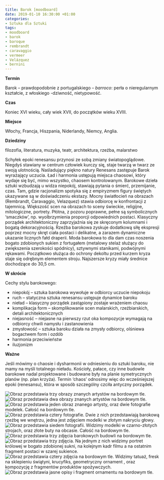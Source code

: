 ```yaml
---
title: Barok [moodboard]
date: 2019-01-10 16:30:00 +01:00
categories:
- Sztuka dla Sztuki
tags:
- moodboard
- barok
- baroque
- rembrandt
- caravaggio
- vermeer
- Velázquez
- bernini
---
```


**Termin**

Barok – prawdopodobnie z portugalskiego – *barroco*: perła o nieregularnym kształcie, z włoskiego -dziwność, nietypowość.

**Czas**

Koniec XVI wieku, cały wiek XVII, do początków wieku XVIII.

**Miejsce** 

Włochy, Francja, Hiszpania, Niderlandy, Niemcy, Anglia.

**Dziedziny**

filozofia, literatura, muzyka, teatr, architektura, rzeźba, malarstwo

Schyłek epoki renesansu przynosi ze sobą zmiany światopoglądowe. Niegdyś stawiany w centrum człowiek kurczy się, staje twarzą w twarz ze swoją ulotnością. Naśladujący piękno natury Renesans zastępuje Barok wyrażający uczucia. Ład i harmonia ustępują miejsca chaosowi, który wydaje się być, mimo wszystko, chaosem kontrolowanym. Barokowe dzieła sztuki wzbudzają u widza niepokój, stawiają pytania o śmierć, przemijanie, czas. Tam, gdzie racjonalizm spotyka się z empiryzmem figury świętych ukazywane są w doświadczeniu ekstazy. Mocny światłocień na obrazach (Rembrandt, Caravaggio, Velazquez) stawia odbiorcę w konfrontacji z tajemnicą. Większość scen na obrazach to sceny świeckie, religijne, mitologiczne, portrety. Płótna, z pozoru poprawne, pełne są symbolicznych ‘smaczków’, np. wyolbrzymienia proporcji odpowiednich postaci. Klasyczny porządek architektoniczny zaprzyjaźnia się ze skręconym kolumnami i bogatą dekoracyjnością. Rzeźba barokowa zyskuje dodatkową siłę ekspresji poprzez mocny skręt ciała postaci i delikatne, a zarazem dynamiczne ukazanie licznych fałd draperii. Moda barokowa to dla dam czas noszenia bogato zdobionych sukien z fortugałem (metalowy stelaż służący do zwiększenia szerokości spódnicy), sztywnymi stanikami, podwójnymi rękawami. Początkowo służąca do ochrony dekoltu przed kurzem kryza staje się odrębnym elementem stroju. Najszersze kryzy miały średnice dochodzące do 30,5 cm. 

**W skrócie**

Cechy stylu barokowego:

* niepokój – sztuka barokowa wywołuje w odbiorcy uczucie niepokoju
* ruch – statyczna sztuka renesansu ustępuje dynamice baroku
* nieład – klasyczny porządek zastąpiony zostaje wrażeniem chaosu
* komplikacja form – skomplikowanie scen malarskich, rzeźbiarskich, detali architektonicznych
* niejasność – niejasne na pierwszy rzut oka kompozycje wymagają na odbiorcy chwili namysłu i zastanowienia
* zmysłowość – sztuka baroku działa na zmysły odbiorcy, olśniewa bogactwem form i ozdób
* harmonia przeciwieństw
* iluzjonizm


**Ważne**

Jeśli mówimy o chaosie i dysharmonii w odniesieniu do sztuki baroku, nie mamy na myśli totalnego nieładu. Kościoły, pałace, czy inne budowle barokowe nadal projektowane i budowane były na planie symetrycznych planów (np. plan krzyża). Termin ‘chaos’ odnosimy więc do wcześniejszej epoki (renesansu), która w sposób szczególny czciła antyczny porządek.


![Obraz przedstawia trzy obrazy znanych artystów na bordowym tle.](https://assets1.ello.co/uploads/asset/attachment/8834722/ello-optimized-4d242dc1.jpg)
![Obraz przedstawia dwa obrazy znanych artystów na bordowym tle.](https://assets0.ello.co/uploads/asset/attachment/8834730/ello-optimized-ad8e3610.jpg)
![Obraz przedstawia jeden obraz znanego artysty, oraz dwie fotografie modelek. Całość na bordowym tle.](https://assets1.ello.co/uploads/asset/attachment/8834735/ello-optimized-d7184cdd.jpg)
![Obraz przedstawia cztery fotografie. Dwie z nich przedstawiają barokową rzeźbę we wnętrzu, jedna jest zdjęciem modelki w złotym nakryciu głowy.](https://assets0.ello.co/uploads/asset/attachment/8834740/ello-optimized-b90fbeed.jpg)
![Obraz przedstawia siedem fotografii. Widzimy modelki w czarno-złotych strojach, oraz złote buty na obcasie. Całość na bordowym tle.](https://assets0.ello.co/uploads/asset/attachment/8834746/ello-optimized-e5606328.jpg)
![Obraz przedstawia trzy zdjęcia barokowych budowli na bordowym tle.](https://assets2.ello.co/uploads/asset/attachment/8834750/ello-optimized-69bdc533.jpg)
![Obraz przedstawia trzy zdjęcia. Na jednym z nich widzimy portret królowej w bogato zdobionej sukni, na kolejnym kadr filmu a na ostatnim fragment postaci w szarej sukience.](https://assets0.ello.co/uploads/asset/attachment/8834759/ello-optimized-3f6aaa44.jpg)
![Obraz przedstawia cztery zdjęcia na bordowym tle. Widzimy tatuaż, fresk na sklepieniu świątyni, krucyfiks, geometryczny ornament , oraz kompozycję z fragmentów produktów spożywczych.](https://assets1.ello.co/uploads/asset/attachment/8834761/ello-optimized-ceb9d9a4.jpg)
![Obraz przedstawia jasne opisy i fragment ornamentu na bordowym tle.](https://assets0.ello.co/uploads/asset/attachment/8834764/ello-optimized-dcc86731.jpg)